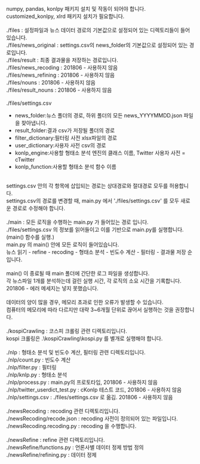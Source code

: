 numpy, pandas, konlpy 패키지 설치 및 작동이 되어야 합니다.<br/>
customized_konlpy, xlrd 패키지 설치가 필요합니다.<br/>
<br/>
./files : 설정파일과 뉴스 데이터 경로의 기본값으로 설정되어 있는 디렉토리들이 들어있습니다.<br/>
./files/news_original : settings.csv의 news_folder의 기본값으로 설정되어 있는 경로입니다.<br/>
./files/result : 최종 결과물을 저장하는 경로입니다.<br/>
./files/news_recoding : 201806 - 사용하지 않음<br/>
./files/news_refining : 201806 - 사용하지 않음<br/>
./files/nouns : 201806 - 사용하지 않음<br/>
./files/result_nouns : 201806 - 사용하지 않음<br/>
<br/>
./files/settings.csv<br/>
- news_folder:뉴스 폴더의 경로, 하위 폴더의 모든 news_YYYYMMDD.json 파일을 찾아냅니다.<br/>
- result_folder:결과 csv가 저장될 폴더의 경로<br/>
- filter_dictionary:필터링 사전 xlsx파일의 경로<br/>
- user_dictionary:사용자 사전 csv의 경로<br/>
- konlp_engine:사용할 형태소 분석 엔진의 클래스 이름, Twitter 사용자 사전 = cTwitter<br/>
- konlp_function:사용할 형태소 분석 함수 이름<br/>
<br/>
settings.csv 안의 각 항목에 삽입되는 경로는 상대경로와 절대경로 모두를 허용합니다.<br/>
settings.csv의 경로를 변경할 때, main.py 에서 './files/settings.csv' 를 모두 새로운 경로로 수정해야 합니다.<br/>
<br/>
./main : 모든 로직을 수행하는 main.py 가 들어있는 경로 입니다.<br/>
./files/settings.csv 의 정보를 읽어들이고 이를 기반으로 main.py를 실행합니다. (main() 함수를 실행.)<br/>
main.py 의 main() 안에 모든 로직이 들어있습니다.<br/>
뉴스 읽기 - refine - recoding - 형태소 분석 - 빈도수 계산 - 필터링 - 결과물 저장 순입니다.<br/>
<br/>
main() 이 종료될 때 main 폴더에 간단한 로그 파일을 생성합니다.<br/>
각 뉴스파일 1개를 분석하는데 걸린 실행 시간, 각 로직의 소요 시간을 기록합니다.</br>
201806 - 에러 메세지는 넣지 못했습니다.<br/>
<br/>
데이터의 양이 많을 경우, 메모리 초과로 인한 오류가 발생할 수 있습니다.<br/>
컴퓨터의 메모리에 따라 다르지만 대략 3~6개월 단위로 끊어서 실행하는 것을 권장합니다.<br/>
<br/>
./kospiCrawling : 코스피 크롤링 관련 디렉토리입니다.<br/>
kospi 크롤링은 .\kospiCrawling\kospi.py 를 별개로 실행해야 합니다.<br/>
<br/>
./nlp : 형태소 분석 및 빈도수 계산, 필터링 관련 디렉토리입니다.<br/>
./nlp/count.py : 빈도수 계산<br/>
./nlp/filter.py : 필터링<br/>
./nlp/knlp.py : 형태소 분석<br/>
./nlp/process.py : main.py의 프로토타입, 201806 - 사용하지 않음<br/>
./nlp/twitter_userdict_test.py : cKonlp 테스트 코드, 201806 - 사용하지 않음<br/>
./nlp/settings.csv : ./files/settings.csv 로 옮김. 201806 - 사용하지 않음<br/>
<br/>
./newsRecoding : recoding 관련 디렉토리입니다.<br/>
./newsRecoding/recode.json : recoding 사전이 정의되어 있는 파일입니다.<br/>
./newsRecoding.recoding.py : recoding 을 수행합니다.<br/>
<br/>
./newsRefine : refine 관련 디렉토리입니다.<br/>
./newsRefine/functions.py : 언론사별 데이터 정제 방법 정의
./newsRefine/refining.py : 데이터 정제 